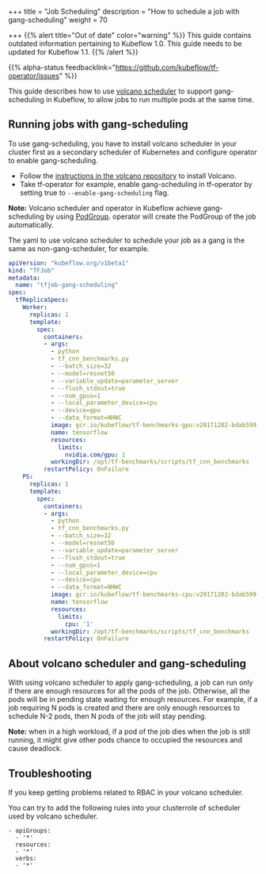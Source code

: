 +++
title = "Job Scheduling"
description = "How to schedule a job with gang-scheduling"
weight = 70
                    
+++
{{% alert title="Out of date" color="warning" %}}
This guide contains outdated information pertaining to Kubeflow 1.0. This guide
needs to be updated for Kubeflow 1.1.
{{% /alert %}}

{{% alpha-status 
  feedbacklink="https://github.com/kubeflow/tf-operator/issues" %}}

This guide describes how to use [volcano scheduler](https://github.com/volcano-sh/volcano) to support gang-scheduling in 
Kubeflow, to allow jobs to run multiple pods at the same time.

## Running jobs with gang-scheduling
To use gang-scheduling, you have to install volcano scheduler in your cluster first as a secondary scheduler of Kubernetes and configure operator to enable gang-scheduling. 

* Follow the [instructions in the volcano repository](https://github.com/volcano-sh/volcano) to install Volcano.
* Take tf-operator for example, enable gang-scheduling in tf-operator by setting true to `--enable-gang-scheduling` flag.

**Note:** Volcano scheduler and operator in Kubeflow achieve gang-scheduling by using [PodGroup](https://github.com/volcano-sh/volcano/blob/master/pkg/apis/scheduling/types.go). operator will create the PodGroup of the job automatically.

The yaml to use volcano scheduler to schedule your job as a gang is the same as non-gang-scheduler, for example.

```yaml
apiVersion: "kubeflow.org/v1beta1"
kind: "TFJob"
metadata:
  name: "tfjob-gang-scheduling"
spec:
  tfReplicaSpecs:
    Worker:
      replicas: 1
      template:
        spec:
          containers:
          - args:
            - python
            - tf_cnn_benchmarks.py
            - --batch_size=32
            - --model=resnet50
            - --variable_update=parameter_server
            - --flush_stdout=true
            - --num_gpus=1
            - --local_parameter_device=cpu
            - --device=gpu
            - --data_format=NHWC
            image: gcr.io/kubeflow/tf-benchmarks-gpu:v20171202-bdab599-dirty-284af3
            name: tensorflow
            resources:
              limits:
                nvidia.com/gpu: 1
            workingDir: /opt/tf-benchmarks/scripts/tf_cnn_benchmarks
          restartPolicy: OnFailure
    PS:
      replicas: 1
      template:
        spec:
          containers:
          - args:
            - python
            - tf_cnn_benchmarks.py
            - --batch_size=32
            - --model=resnet50
            - --variable_update=parameter_server
            - --flush_stdout=true
            - --num_gpus=1
            - --local_parameter_device=cpu
            - --device=cpu
            - --data_format=NHWC
            image: gcr.io/kubeflow/tf-benchmarks-cpu:v20171202-bdab599-dirty-284af3
            name: tensorflow
            resources:
              limits:
                cpu: '1'
            workingDir: /opt/tf-benchmarks/scripts/tf_cnn_benchmarks
          restartPolicy: OnFailure
```

## About volcano scheduler and gang-scheduling
With using volcano scheduler to apply gang-scheduling, a job can run only if there are enough resources for all the pods of the job. Otherwise, all the pods will be in pending state waiting for enough resources. For example, if a job requiring N pods is created and there are only enough resources to schedule N-2 pods, then N pods of the job will stay pending.

**Note:** when in a high workload, if a pod of the job dies when the job is still running, it might give other pods chance to occupied the resources and cause deadlock. 

## Troubleshooting 

If you keep getting problems related to RBAC in your volcano scheduler.

You can try to add the following rules into your clusterrole of scheduler used by volcano scheduler.
```
- apiGroups:
  - '*'
  resources:
  - '*'
  verbs:
  - '*'
```
